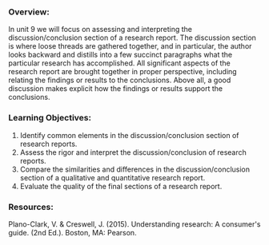### Overview:

In unit 9 we will focus on assessing and interpreting the discussion/conclusion section of a research report.  The discussion section is where loose threads are gathered together, and in particular, the author looks backward and distills into a few succinct paragraphs what the particular research has accomplished.  All significant aspects of the research report are brought together in proper perspective, including relating the findings or results to the conclusions.  Above all, a good discussion makes explicit how the findings or results support the conclusions.

### Learning Objectives:

1. Identify common elements in the discussion/conclusion section of research reports.
2. Assess the rigor and interpret the discussion/conclusion of research reports.
3. Compare the similarities and differences in the discussion/conclusion section of a qualitative and quantitative research report.
4. Evaluate the quality of the final sections of a research report.

### Resources:

Plano-Clark, V. & Creswell, J. \(2015\). Understanding research: A consumer's guide. \(2nd Ed.\). Boston, MA: Pearson.

